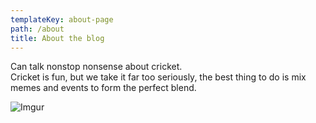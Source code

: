 ```yaml
---
templateKey: about-page
path: /about
title: About the blog
---
```

Can talk nonstop nonsense about cricket.
<br>
Cricket is fun, but we take it far too seriously, the best thing to do is mix memes and events to form the perfect blend.

![Imgur](https://i.imgur.com/nZmX6Y3.jpg)
<br>
